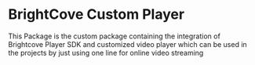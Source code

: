 # BrightCove Custom Player

This Package is the custom package containing the integration of Brightcove Player SDK and customized video player which can be used in the projects by just using one line for online video streaming

